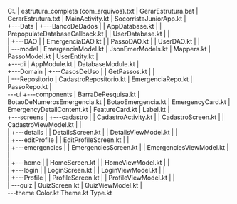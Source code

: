 C:.
|   estrutura_completa (com_arquivos).txt
|   GerarEstrutura.bat
|   GerarEstrutura.txt
|   MainActivity.kt
|   SocorristaJuniorApp.kt
|   
+---Data
|   +---BancoDeDados
|   |       AppDatabase.kt
|   |       PrepopulateDatabaseCallback.kt
|   |       UserDatabase.kt
|   |       
|   +---DAO
|   |       EmergenciaDAO.kt
|   |       PassoDAO.kt
|   |       UserDAO.kt
|   |       
|   \---model
|           EmergenciaModel.kt
|           JsonEmerModels.kt
|           Mappers.kt
|           PassoModel.kt
|           UserEntity.kt
|           
+---di
|       AppModule.kt
|       DatabaseModule.kt
|       
+---Domain
|   +---CasosDeUso
|   |       GetPassos.kt
|   |       
|   \---Repositorio
|           CadastroRepositorio.kt
|           EmergenciaRepo.kt
|           PassoRepo.kt
|           
\---ui
    +---components
    |       BarraDePesquisa.kt
    |       BotaoDeNumerosEmergencia.kt
    |       BotaoEmergencia.kt
    |       EmergencyCard.kt
    |       EmergencyDetailContent.kt
    |       FeatureCard.kt
    |       Label.kt
    |       
    +---screens
    |   +---cadastro
    |   |       CadastroActivity.kt
    |   |       CadastroScreen.kt
    |   |       CadastroViewModel.kt
    |   |       
    |   +---details
    |   |       DetailsScreen.kt
    |   |       DetailsViewModel.kt
    |   |       
    |   +---editProfile
    |   |       EditProfileScreen.kt
    |   |       
    |   +---emergencies
    |   |       EmergenciesScreen.kt
    |   |       EmergenciesViewModel.kt
    |   |       
    |   +---home
    |   |       HomeScreen.kt
    |   |       HomeViewModel.kt
    |   |       
    |   +---login
    |   |       LoginScreen.kt
    |   |       LoginViewModel.kt
    |   |       
    |   +---Profile
    |   |       ProfileScreen.kt
    |   |       ProfileViewModel.kt
    |   |       
    |   \---quiz
    |           QuizScreen.kt
    |           QuizViewModel.kt
    |           
    \---theme
            Color.kt
            Theme.kt
            Type.kt
            
